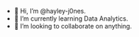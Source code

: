 - 👋 Hi, I’m @hayley-j0nes.
- 🌱 I’m currently learning Data Analytics.
- 💞️ I’m looking to collaborate on anything.
